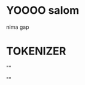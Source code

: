 # YOOOO salom

nima gap



# TOKENIZER 

""
	<Token value='[' type='0'>                                  <Token value='f' type='1'>                                  <Token value='o' type='1'>                                  <Token value='n' type='1'>                                  <Token value='t' type='1'>                                  <Token value=']' type='2'>                                  <Token value=' ' type='7'>                                  <Token value='=' type='3'>                                  <Token value=' ' type='7'>                                  <Token value='`' type='6'>                                  <Token value='J' type='1'>                                  <Token value='e' type='1'>                                  <Token value='t' type='1'>                                  <Token value='b' type='1'>                                  <Token value='r' type='1'>                                  <Token value='a' type='1'>                                  <Token value='i' type='1'>                                  <Token value='n' type='1'>                                  <Token value='s' type='1'>                                  <Token value=' ' type='7'>                                  <Token value='M' type='1'>                                  <Token value='o' type='1'>                                  <Token value='n' type='1'>                                  <Token value='o' type='1'>

""